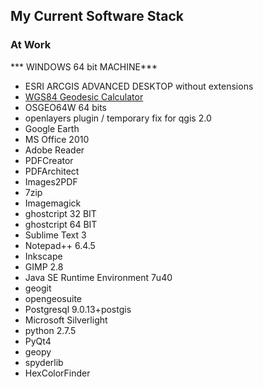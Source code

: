 ## My Current Software Stack

### At Work

*** WINDOWS 64 bit MACHINE***

- ESRI ARCGIS ADVANCED DESKTOP without extensions
- [WGS84 Geodesic Calculator](http://www.pkautomation.com/wgs84_geodesic_calc.html)
- OSGEO64W 64 bits
- openlayers plugin / temporary fix for qgis 2.0
- Google Earth
- MS Office 2010
- Adobe Reader
- PDFCreator
- PDFArchitect
- Images2PDF
- 7zip
- Imagemagick
- ghostcript 32 BIT
- ghostcript 64 BIT
- Sublime Text 3
- Notepad++ 6.4.5
- Inkscape
- GIMP 2.8
- Java SE Runtime Environment 7u40
- geogit
- opengeosuite
- Postgresql 9.0.13+postgis
- Microsoft Silverlight
- python 2.7.5
- PyQt4
- geopy
- spyderlib
- HexColorFinder


